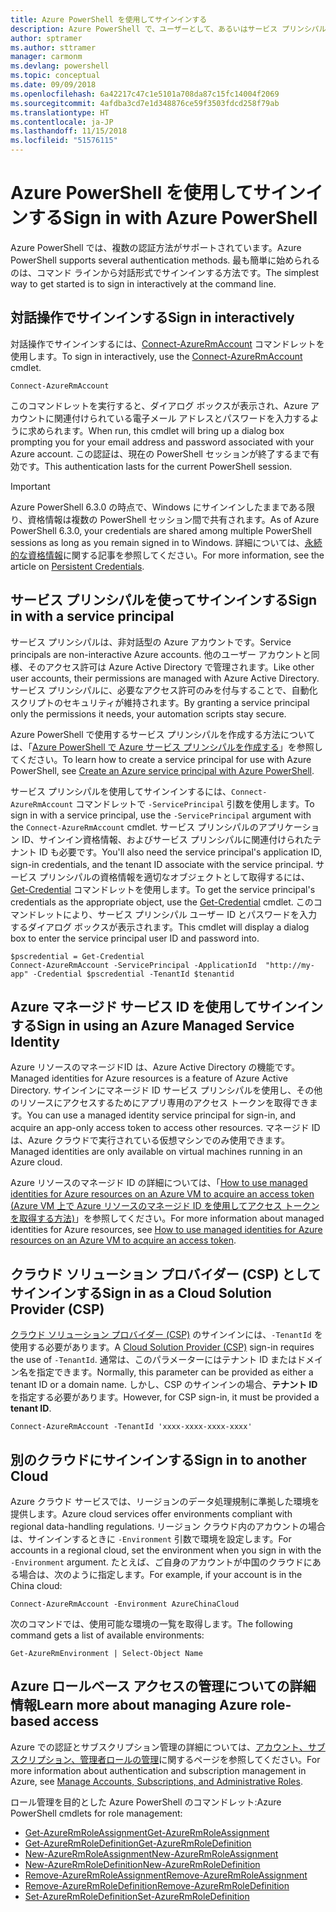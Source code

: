 ```yaml
---
title: Azure PowerShell を使用してサインインする
description: Azure PowerShell で、ユーザーとして、あるいはサービス プリンシパルまたは Azure リソースのマネージド ID を使用してサインインする方法。
author: sptramer
ms.author: sttramer
manager: carmonm
ms.devlang: powershell
ms.topic: conceptual
ms.date: 09/09/2018
ms.openlocfilehash: 6a42217c47c1e5101a708da87c15fc14004f2069
ms.sourcegitcommit: 4afdba3cd7e1d348876ce59f3503fdcd258f79ab
ms.translationtype: HT
ms.contentlocale: ja-JP
ms.lasthandoff: 11/15/2018
ms.locfileid: "51576115"
---
```

# <a name="sign-in-with-azure-powershell"></a><span data-ttu-id="ce057-103">Azure PowerShell を使用してサインインする</span><span class="sxs-lookup"><span data-stu-id="ce057-103">Sign in with Azure PowerShell</span></span>

<span data-ttu-id="ce057-104">Azure PowerShell では、複数の認証方法がサポートされています。</span><span class="sxs-lookup"><span data-stu-id="ce057-104">Azure PowerShell supports several authentication methods.</span></span> <span data-ttu-id="ce057-105">最も簡単に始められるのは、コマンド ラインから対話形式でサインインする方法です。</span><span class="sxs-lookup"><span data-stu-id="ce057-105">The simplest way to get started is to sign in interactively at the command line.</span></span>

## <a name="sign-in-interactively"></a><span data-ttu-id="ce057-106">対話操作でサインインする</span><span class="sxs-lookup"><span data-stu-id="ce057-106">Sign in interactively</span></span>

<span data-ttu-id="ce057-107">対話操作でサインインするには、[Connect-AzureRmAccount](/powershell/module/azurerm.profile/connect-azurermaccount) コマンドレットを使用します。</span><span class="sxs-lookup"><span data-stu-id="ce057-107">To sign in interactively, use the [Connect-AzureRmAccount](/powershell/module/azurerm.profile/connect-azurermaccount) cmdlet.</span></span>

```azurepowershell-interactive
Connect-AzureRmAccount
```

<span data-ttu-id="ce057-108">このコマンドレットを実行すると、ダイアログ ボックスが表示され、Azure アカウントに関連付けられている電子メール アドレスとパスワードを入力するように求められます。</span><span class="sxs-lookup"><span data-stu-id="ce057-108">When run, this cmdlet will bring up a dialog box prompting you for your email address and password associated with your Azure account.</span></span> <span data-ttu-id="ce057-109">この認証は、現在の PowerShell セッションが終了するまで有効です。</span><span class="sxs-lookup"><span data-stu-id="ce057-109">This authentication lasts for the current PowerShell session.</span></span>

> [!IMPORTANT]
> <span data-ttu-id="ce057-110">Azure PowerShell 6.3.0 の時点で、Windows にサインインしたままである限り、資格情報は複数の PowerShell セッション間で共有されます。</span><span class="sxs-lookup"><span data-stu-id="ce057-110">As of Azure PowerShell 6.3.0, your credentials are shared among multiple PowerShell sessions as long as you remain signed in to Windows.</span></span> <span data-ttu-id="ce057-111">詳細については、[永続的な資格情報](context-persistence.md)に関する記事を参照してください。</span><span class="sxs-lookup"><span data-stu-id="ce057-111">For more information, see the article on [Persistent Credentials](context-persistence.md).</span></span>

## <a name="sign-in-with-a-service-principal"></a><span data-ttu-id="ce057-112">サービス プリンシパルを使ってサインインする</span><span class="sxs-lookup"><span data-stu-id="ce057-112">Sign in with a service principal</span></span>

<span data-ttu-id="ce057-113">サービス プリンシパルは、非対話型の Azure アカウントです。</span><span class="sxs-lookup"><span data-stu-id="ce057-113">Service principals are non-interactive Azure accounts.</span></span> <span data-ttu-id="ce057-114">他のユーザー アカウントと同様、そのアクセス許可は Azure Active Directory で管理されます。</span><span class="sxs-lookup"><span data-stu-id="ce057-114">Like other user accounts, their permissions are managed with Azure Active Directory.</span></span> <span data-ttu-id="ce057-115">サービス プリンシパルに、必要なアクセス許可のみを付与することで、自動化スクリプトのセキュリティが維持されます。</span><span class="sxs-lookup"><span data-stu-id="ce057-115">By granting a service principal only the permissions it needs, your automation scripts stay secure.</span></span>

<span data-ttu-id="ce057-116">Azure PowerShell で使用するサービス プリンシパルを作成する方法については、「[Azure PowerShell で Azure サービス プリンシパルを作成する](create-azure-service-principal-azureps.md)」を参照してください。</span><span class="sxs-lookup"><span data-stu-id="ce057-116">To learn how to create a service principal for use with Azure PowerShell, see [Create an Azure service principal with Azure PowerShell](create-azure-service-principal-azureps.md).</span></span>

<span data-ttu-id="ce057-117">サービス プリンシパルを使用してサインインするには、`Connect-AzureRmAccount` コマンドレットで `-ServicePrincipal` 引数を使用します。</span><span class="sxs-lookup"><span data-stu-id="ce057-117">To sign in with a service principal, use the `-ServicePrincipal` argument with the `Connect-AzureRmAccount` cmdlet.</span></span> <span data-ttu-id="ce057-118">サービス プリンシパルのアプリケーション ID、サインイン資格情報、およびサービス プリンシパルに関連付けられたテナント ID も必要です。</span><span class="sxs-lookup"><span data-stu-id="ce057-118">You'll also need the service principal's application ID, sign-in credentials, and the tenant ID associate with the service principal.</span></span> <span data-ttu-id="ce057-119">サービス プリンシパルの資格情報を適切なオブジェクトとして取得するには、[Get-Credential](/powershell/module/microsoft.powershell.security/get-credential) コマンドレットを使用します。</span><span class="sxs-lookup"><span data-stu-id="ce057-119">To get the service principal's credentials as the appropriate object, use the [Get-Credential](/powershell/module/microsoft.powershell.security/get-credential) cmdlet.</span></span> <span data-ttu-id="ce057-120">このコマンドレットにより、サービス プリンシパル ユーザー ID とパスワードを入力するダイアログ ボックスが表示されます。</span><span class="sxs-lookup"><span data-stu-id="ce057-120">This cmdlet will display a dialog box to enter the service principal user ID and password into.</span></span>

```azurepowershell-interactive
$pscredential = Get-Credential
Connect-AzureRmAccount -ServicePrincipal -ApplicationId  "http://my-app" -Credential $pscredential -TenantId $tenantid
```

## <a name="sign-in-using-an-azure-managed-service-identity"></a><span data-ttu-id="ce057-121">Azure マネージド サービス ID を使用してサインインする</span><span class="sxs-lookup"><span data-stu-id="ce057-121">Sign in using an Azure Managed Service Identity</span></span>

<span data-ttu-id="ce057-122">Azure リソースのマネージドID は、Azure Active Directory の機能です。</span><span class="sxs-lookup"><span data-stu-id="ce057-122">Managed identities for Azure resources is a feature of Azure Active Directory.</span></span> <span data-ttu-id="ce057-123">サインインにマネージド ID サービス プリンシパルを使用し、その他のリソースにアクセスするためにアプリ専用のアクセス トークンを取得できます。</span><span class="sxs-lookup"><span data-stu-id="ce057-123">You can use a managed identity service principal for sign-in, and acquire an app-only access token to access other resources.</span></span> <span data-ttu-id="ce057-124">マネージド ID は、Azure クラウドで実行されている仮想マシンでのみ使用できます。</span><span class="sxs-lookup"><span data-stu-id="ce057-124">Managed identities are only available on virtual machines running in an Azure cloud.</span></span>

<span data-ttu-id="ce057-125">Azure リソースのマネージド ID の詳細については、「[How to use managed identities for Azure resources on an Azure VM to acquire an access token (Azure VM 上で Azure リソースのマネージド ID を使用してアクセス トークンを取得する方法)](/azure/active-directory/managed-identities-azure-resources/how-to-use-vm-token)」を参照してください。</span><span class="sxs-lookup"><span data-stu-id="ce057-125">For more information about managed identities for Azure resources, see [How to use managed identities for Azure resources on an Azure VM to acquire an access token](/azure/active-directory/managed-identities-azure-resources/how-to-use-vm-token).</span></span>

## <a name="sign-in-as-a-cloud-solution-provider-csp"></a><span data-ttu-id="ce057-126">クラウド ソリューション プロバイダー (CSP) としてサインインする</span><span class="sxs-lookup"><span data-stu-id="ce057-126">Sign in as a Cloud Solution Provider (CSP)</span></span>

<span data-ttu-id="ce057-127">[クラウド ソリューション プロバイダー (CSP)](https://azure.microsoft.com/en-us/offers/ms-azr-0145p/) のサインインには、`-TenantId` を使用する必要があります。</span><span class="sxs-lookup"><span data-stu-id="ce057-127">A [Cloud Solution Provider (CSP)](https://azure.microsoft.com/en-us/offers/ms-azr-0145p/) sign-in requires the use of `-TenantId`.</span></span> <span data-ttu-id="ce057-128">通常は、このパラメーターにはテナント ID またはドメイン名を指定できます。</span><span class="sxs-lookup"><span data-stu-id="ce057-128">Normally, this parameter can be provided as either a tenant ID or a domain name.</span></span> <span data-ttu-id="ce057-129">しかし、CSP のサインインの場合、**テナント ID** を指定する必要があります。</span><span class="sxs-lookup"><span data-stu-id="ce057-129">However, for CSP sign-in, it must be provided a **tenant ID**.</span></span>

```azurepowershell-interactive
Connect-AzureRmAccount -TenantId 'xxxx-xxxx-xxxx-xxxx'
```

## <a name="sign-in-to-another-cloud"></a><span data-ttu-id="ce057-130">別のクラウドにサインインする</span><span class="sxs-lookup"><span data-stu-id="ce057-130">Sign in to another Cloud</span></span>

<span data-ttu-id="ce057-131">Azure クラウド サービスでは、リージョンのデータ処理規制に準拠した環境を提供します。</span><span class="sxs-lookup"><span data-stu-id="ce057-131">Azure cloud services offer environments compliant with regional data-handling regulations.</span></span>
<span data-ttu-id="ce057-132">リージョン クラウド内のアカウントの場合は、サインインするときに `-Environment` 引数で環境を設定します。</span><span class="sxs-lookup"><span data-stu-id="ce057-132">For accounts in a regional cloud, set the environment when you sign in with the `-Environment` argument.</span></span>
<span data-ttu-id="ce057-133">たとえば、ご自身のアカウントが中国のクラウドにある場合は、次のように指定します。</span><span class="sxs-lookup"><span data-stu-id="ce057-133">For example, if your account is in the China cloud:</span></span>

```azurepowershell-interactive
Connect-AzureRmAccount -Environment AzureChinaCloud
```

<span data-ttu-id="ce057-134">次のコマンドでは、使用可能な環境の一覧を取得します。</span><span class="sxs-lookup"><span data-stu-id="ce057-134">The following command gets a list of available environments:</span></span>

```azurepowershell-interactive
Get-AzureRmEnvironment | Select-Object Name
```

## <a name="learn-more-about-managing-azure-role-based-access"></a><span data-ttu-id="ce057-135">Azure ロールベース アクセスの管理についての詳細情報</span><span class="sxs-lookup"><span data-stu-id="ce057-135">Learn more about managing Azure role-based access</span></span>

<span data-ttu-id="ce057-136">Azure での認証とサブスクリプション管理の詳細については、[アカウント、サブスクリプション、管理者ロールの管理](/azure/active-directory/role-based-access-control-configure)に関するページを参照してください。</span><span class="sxs-lookup"><span data-stu-id="ce057-136">For more information about authentication and subscription management in Azure, see [Manage Accounts, Subscriptions, and Administrative Roles](/azure/active-directory/role-based-access-control-configure).</span></span>

<span data-ttu-id="ce057-137">ロール管理を目的とした Azure PowerShell のコマンドレット:</span><span class="sxs-lookup"><span data-stu-id="ce057-137">Azure PowerShell cmdlets for role management:</span></span>

* [<span data-ttu-id="ce057-138">Get-AzureRmRoleAssignment</span><span class="sxs-lookup"><span data-stu-id="ce057-138">Get-AzureRmRoleAssignment</span></span>](/powershell/module/AzureRM.Resources/Get-AzureRmRoleAssignment)
* [<span data-ttu-id="ce057-139">Get-AzureRmRoleDefinition</span><span class="sxs-lookup"><span data-stu-id="ce057-139">Get-AzureRmRoleDefinition</span></span>](/powershell/module/AzureRM.Resources/Get-AzureRmRoleDefinition)
* [<span data-ttu-id="ce057-140">New-AzureRmRoleAssignment</span><span class="sxs-lookup"><span data-stu-id="ce057-140">New-AzureRmRoleAssignment</span></span>](/powershell/module/AzureRM.Resources/New-AzureRmRoleAssignment)
* [<span data-ttu-id="ce057-141">New-AzureRmRoleDefinition</span><span class="sxs-lookup"><span data-stu-id="ce057-141">New-AzureRmRoleDefinition</span></span>](/powershell/module/AzureRM.Resources/New-AzureRmRoleDefinition)
* [<span data-ttu-id="ce057-142">Remove-AzureRmRoleAssignment</span><span class="sxs-lookup"><span data-stu-id="ce057-142">Remove-AzureRmRoleAssignment</span></span>](/powershell/module/AzureRM.Resources/Remove-AzureRmRoleAssignment)
* [<span data-ttu-id="ce057-143">Remove-AzureRmRoleDefinition</span><span class="sxs-lookup"><span data-stu-id="ce057-143">Remove-AzureRmRoleDefinition</span></span>](/powershell/module/AzureRM.Resources/Remove-AzureRmRoleDefinition)
* [<span data-ttu-id="ce057-144">Set-AzureRmRoleDefinition</span><span class="sxs-lookup"><span data-stu-id="ce057-144">Set-AzureRmRoleDefinition</span></span>](/powershell/module/AzureRM.Resources/Set-AzureRmRoleDefinition)
